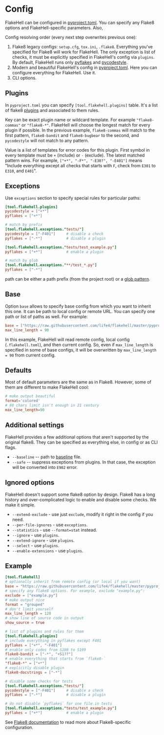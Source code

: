 # Config

FlakeHell can be configured in [pyproject.toml](https://www.python.org/dev/peps/pep-0518/). You can specify any Flake8 options and FlakeHell-specific parameters. Also,

Config resolving order (every next step overwrites previous one):

1. Flake8 legacy configs: `setup.cfg`, `tox.ini`, `.flake8`. Everything you've specified for Flake8 will work for FlakeHell. The only exception is list of checks, it must be explicitly specified in FlakeHell's config via `plugins`. By default, FlakeHell runs only [pyflakes](https://github.com/PyCQA/pyflakes) and [pycodestyle](https://pypi.org/project/pycodestyle/).
1. Modern and beautiful FlakeHell's config in [pyproject.toml](https://www.python.org/dev/peps/pep-0518/). Here you can configure everything for FlakeHell. Use it.
1. CLI options.

## Plugins

In `pyproject.toml` you can specify `[tool.flakehell.plugins]` table. It's a list of flake8 [plugins](plugins) and associated to them rules.

Key can be exact plugin name or wildcard template. For example `"flake8-commas"` or `"flake8-*"`. FlakeHell will choose the longest match for every plugin if possible. In the previous example, `flake8-commas` will match to the first pattern, `flake8-bandit` and `flake8-bugbear` to the second, and `pycodestyle` will not match to any pattern.

Value is a list of templates for error codes for this plugin. First symbol in every template must be `+` (include) or `-` (exclude). The latest matched pattern wins. For example, `["+*", "-F*", "-E30?", "-E401"]` means "Include everything except all checks that starts with `F`, check from `E301` to `E310`, and `E401`".

## Exceptions

Use `exceptions` section to specify special rules for particular paths:

```toml
[tool.flakehell.plugins]
pycodestyle = ["+*"]
pyflakes = ["+*"]

# match by prefix
[tool.flakehell.exceptions."tests/"]
pycodestyle = ["-F401"]     # disable a check
pyflakes = ["-*"]           # disable a plugin

[tool.flakehell.exceptions."tests/test_example.py"]
pyflakes = ["+*"]           # enable a plugin

# match by glob
[tool.flakehell.exceptions."**/test_*.py"]
pyflakes = ["-*"]
```

path can be either a path prefix (from the project root) or a [glob pattern](https://docs.python.org/3/library/fnmatch.html).

## Base

Option `base` allows to specify base config from which you want to inherit this one. It can be path to local config or remote URL. You can specify one path or list of paths as well. For example:

```toml
base = ["https://raw.githubusercontent.com/life4/flakehell/master/pyproject.toml", ".flakehell.toml"]
max_line_length = 90
```

In this example, FlakeHell will read remote config, local config (`.flakehell.toml`), and then current config. So, even if `max_line_length` is specified in some of base configs, it will be overwritten by `max_line_length = 90` from current config.

## Defaults

Most of default parameters are the same as in Flake8. However, some of them are different to make FlakeHell cool:

```toml
# make output beautiful
format='colored'
# 80 chars limit isn't enough in 21 century
max_line_length=90
```

## Additional settings

FlakeHell provides a few additional options that aren't supported by the original flake8. They can be specified as everything else, in config or as CLI flags.

+ `--baseline` -- path to [baseline](commands/baseline) file.
+ `--safe` -- suppress exceptions from plugins. In that case, the exception will be converted into `E902` error.

## Ignored options

FlakeHell doesn't support some flake8 option by design. Flake8 has a long history and over-complicated logic to enable and disable some checks. We make it simple.

+ `--extend-exclude` - use just `exclude`, modify it right in the config if you need.
+ `--per-file-ignores` - use `exceptions`.
+ `--statistics` - use `--format=stat` instead.
+ `--ignore` - use `plugins`.
+ `--extend-ignore` - use `plugins`.
+ `--select` - use `plugins`.
+ `--enable-extensions` - use `plugins`.

## Example

```toml
[tool.flakehell]
# optionally inherit from remote config (or local if you want)
base = "https://raw.githubusercontent.com/life4/flakehell/master/pyproject.toml"
# specify any flake8 options. For example, exclude "example.py":
exclude = ["example.py"]
# make output nice
format = "grouped"
# don't limit yourself
max_line_length = 120
# show line of source code in output
show_source = true

# list of plugins and rules for them
[tool.flakehell.plugins]
# include everything in pyflakes except F401
pyflakes = ["+*", "-F401"]
# enable only codes from S100 to S199
flake8-bandit = ["-*", "+S1??"]
# enable everything that starts from `flake8-`
"flake8-*" = ["+*"]
# explicitly disable plugin
flake8-docstrings = ["-*"]

# disable some checks for tests
[tool.flakehell.exceptions."tests/"]
pycodestyle = ["-F401"]     # disable a check
pyflakes = ["-*"]           # disable a plugin

# do not disable `pyflakes` for one file in tests
[tool.flakehell.exceptions."tests/test_example.py"]
pyflakes = ["+*"]           # enable a plugin
```

See [Flake8 documentation](http://flake8.pycqa.org/en/latest/user/configuration.html) to read more about Flake8-specific configuration.
